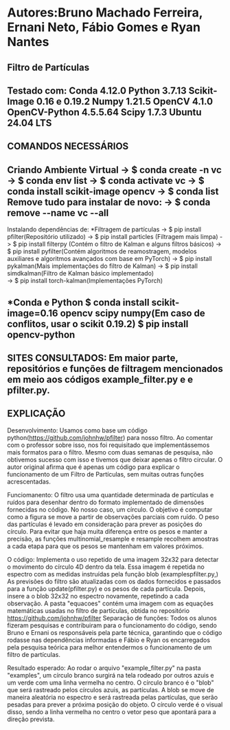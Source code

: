 # Autores:Bruno Machado Ferreira, Ernani Neto, Fábio Gomes e Ryan Nantes
## Filtro de Partículas

Testado com: 
Conda 4.12.0
Python 3.7.13
Scikit-Image 0.16 e 0.19.2
Numpy 1.21.5
OpenCV 4.1.0
OpenCV-Python 4.5.5.64
Scipy 1.7.3
Ubuntu 24.04 LTS
---------------------
COMANDOS NECESSÁRIOS
---------------------
Criando Ambiente Virtual
 -> $ conda create -n vc
 -> $ conda env list
 -> $ conda activate vc
 -> $ conda install scikit-image opencv
 -> $ conda list
Remove tudo para instalar de novo:
 -> $ conda remove --name vc --all
----------------------------
Instalando dependências de:
*Filtragem de partículas
 -> $ pip install pfilter(Repositório utilizado)
 -> $ pip install particles (Filtragem mais limpa)
 -> $ pip install filterpy (Contém o filtro de Kalman e alguns filtros básicos)
 -> $ pip install pyfilter(Contém algoritmos de reamostragem, modelos auxiliares e algoritmos avançados com base em PyTorch)
 -> $ pip install pykalman(Mais implementações do filtro de Kalman)
 -> $ pip install simdkalman(Filtro de Kalman básico implementado)	
 -> $ pip install torch-kalman(Implementações PyTorch)

*Conda e Python
$ conda install scikit-image=0.16 opencv scipy numpy(Em caso de conflitos, usar o scikit 0.19.2)
$ pip install opencv-python
----------------------------
SITES CONSULTADOS:
Em maior parte, repositórios e funções de filtragem mencionados em meio aos códigos example_filter.py e e pfilter.py.
------------
EXPLICAÇÃO
------------
Desenvolvimento: Usamos como base um código python(https://github.com/johnhw/pfilter) para nosso filtro. Ao comentar com o professor sobre isso, nos foi requisitado que implementássemos mais formatos para o filtro. Mesmo com duas semanas de pesquisa, não obtivemos sucesso com isso e tivemos que deixar apenas o filtro circular. O autor original afirma que é apenas um código para explicar o funcionamento de um Filtro de Partículas, sem muitas outras funções acrescentadas.

Funciomanento: 
O filtro usa uma quantidade determinada de partículas e ruídos para desenhar dentro do formato implementado de dimensões fornecidas no código. No nosso caso, um círculo. O objetivo é computar como a figura se move a partir de observações parciais com ruído. O peso das partículas é levado em consideração para prever as posições do círculo.
Para evitar que haja muita diferença entre os pesos e manter a precisão, as funções multinomial_resample e resample recolhem amostras a cada etapa para que os pesos se mantenham em valores próximos.

O código:
Implementa o uso repetido de uma imagem 32x32 para detectar o movimento do círculo 4D dentro da tela. Essa imagem é repetida no espectro com as medidas instruídas pela função blob (examplespfilter.py,)
As previsões do filtro são atualizadas com os dados fornecidos e passados para a função update(pfilter.py) e os pesos de cada partícula. Depois, insere a o blob 32x32 no espectro novamente, repetindo a cada observação.
A pasta "equacoes" contém uma imagem com as equações matemáticas usadas no filtro de partículas, obtida no repositório https://github.com/johnhw/pfilter
Separação de funções: Todos os alunos fizeram pesquisas e contribuiram para o funcionamento do código, sendo Bruno e Ernani os responsáveis pela parte técnica, garantindo que o código rodasse nas dependências informadas e Fábio e Ryan os encarregados pela pesquisa teórica para melhor entendermos o funcionamento de um filtro de partículas.

Resultado esperado:
Ao rodar o arquivo "example_filter.py" na pasta "examples", um círculo branco surgirá na tela rodeado por outros azuis e um verde com uma linha vermelha no centro.
O círculo branco é o "blob" que será rastreado pelos círculos azuis, as partículas.
A blob se move de maneira aleatória no espectro e será rastreada pelas partículas, que serão pesadas para prever a próxima posição do objeto. O círculo verde é o visual disso, sendo a linha vermelha no centro o vetor peso que apontará para a direção prevista.
